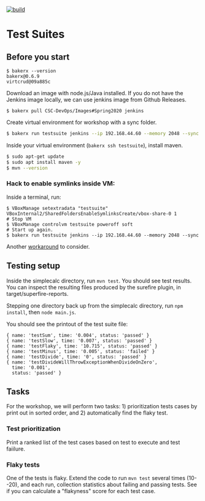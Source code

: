 [![build](https://travis-ci.org/CSC-DevOps/TestSuites.svg?branch=master)](https://travis-ci.org/CSC-DevOps/TestSuites)

# Test Suites

## Before you start

```
$ bakerx --version
bakerx@0.6.9
virtcrud@09a885c
```

Download an image with node.js/Java installed. If you do not have the Jenkins image locally, we can use jenkins image from Github Releases.

```
$ bakerx pull CSC-DevOps/Images#Spring2020 jenkins
```

Create virtual environment for workshop with a sync folder.

```bash
$ bakerx run testsuite jenkins --ip 192.168.44.60 --memory 2048 --sync
```

Inside your virtual environment (`bakerx ssh testsuite`), install maven.

```bash
$ sudo apt-get update
$ sudo apt install maven -y
$ mvn --version
```

### Hack to enable symlinks inside VM:

Inside a terminal, run:
```
$ VBoxManage setextradata "testsuite" VBoxInternal2/SharedFoldersEnableSymlinksCreate/vbox-share-0 1
# Stop VM
$ VBoxManage controlvm testsuite poweroff soft
# Start up again.
$ bakerx run testsuite jenkins --ip 192.168.44.60 --memory 2048 --sync
```

Another [workaround](https://stackoverflow.com/c/ncsu/a/1023/1) to consider.

## Testing setup

Inside the simplecalc directory, run `mvn test`. You should see test results. You can inspect the resulting files produced by the surefire plugin, in target/superfire-reports.

Stepping one directory back up from the simplecalc directory, run `npm install`, then `node main.js`.

You should see the printout of the test suite file:

```
{ name: 'testSum', time: '0.004', status: 'passed' }
{ name: 'testSlow', time: '0.007', status: 'passed' }
{ name: 'testFlaky', time: '10.715', status: 'passed' }
{ name: 'testMinus', time: '0.005', status: 'failed' }
{ name: 'testDivide', time: '0', status: 'passed' }
{ name: 'testDivideWillThrowExceptionWhenDivideOnZero',
  time: '0.001',
  status: 'passed' }
```

## Tasks

For the workshop, we will perform two tasks: 1) prioritization tests cases by print out in sorted order, and 2) automatically find the flaky test.

### Test prioritization

Print a ranked list of the test cases based on test to execute and test faiilure.

### Flaky tests

One of the tests is flaky. Extend the code to run `mvn test` several times (10--20), and each run, collection statistics about failing and passing tests. See if you can calculate a "flakyness" score for each test case.
